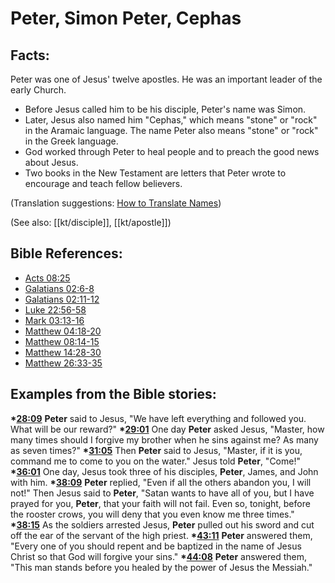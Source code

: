 # Peter, Simon Peter, Cephas #

## Facts: ##

Peter was one of Jesus' twelve apostles. He was an important leader of the early Church.

* Before Jesus called him to be his disciple, Peter's name was Simon.
* Later, Jesus also named him "Cephas," which means "stone" or "rock" in the Aramaic language. The name Peter also means "stone" or "rock" in the Greek language.
* God worked through Peter to heal people and to preach the good news about Jesus.
* Two books in the New Testament are letters that Peter wrote to encourage and teach fellow believers.

(Translation suggestions: [How to Translate Names](en/ta-vol1/translate/man/translate-names))

(See also: [[kt/disciple]], [[kt/apostle]])

## Bible References: ##

* [Acts 08:25](en/tn/act/help/08/25)
* [Galatians 02:6-8](en/tn/gal/help/02/06)
* [Galatians 02:11-12](en/tn/gal/help/02/11)
* [Luke 22:56-58](en/tn/luk/help/22/56)
* [Mark 03:13-16](en/tn/mrk/help/03/13)
* [Matthew 04:18-20](en/tn/mat/help/04/18)
* [Matthew 08:14-15](en/tn/mat/help/08/14)
* [Matthew 14:28-30](en/tn/mat/help/14/28)
* [Matthew 26:33-35](en/tn/mat/help/26/33)

## Examples from the Bible stories: ##

  __*[28:09](en/tn/obs/help/28/09)__ __Peter__ said to Jesus, "We have left everything and followed you. What will be our reward?"
  __*[29:01](en/tn/obs/help/29/01)__ One day __Peter__ asked Jesus, "Master, how many times should I forgive my brother when he sins against me? As many as seven times?"
  __*[31:05](en/tn/obs/help/31/05)__ Then __Peter__ said to Jesus, "Master, if it is you, command me to come to you on the water." Jesus told __Peter__, "Come!"
  __*[36:01](en/tn/obs/help/36/01)__ One day, Jesus took three of his disciples, __Peter__, James, and John with him.
  __*[38:09](en/tn/obs/help/38/09)__ __Peter__ replied, "Even if all the others abandon you, I will not!" Then Jesus said to __Peter__, "Satan wants to have all of you, but I have prayed for you, __Peter__, that your faith will not fail. Even so, tonight, before the rooster crows, you will deny that you even know me three times."
  __*[38:15](en/tn/obs/help/38/15)__ As the soldiers arrested Jesus, __Peter__ pulled out his sword and cut off the ear of the servant of the high priest.
  __*[43:11](en/tn/obs/help/43/11)__ __Peter__ answered them, "Every one of you should repent and be baptized in the name of Jesus Christ so that God will forgive your sins."
  __*[44:08](en/tn/obs/help/44/08)__ __Peter__ answered them, "This man stands before you healed by the power of Jesus the Messiah."
